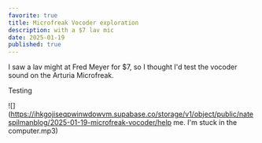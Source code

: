 ```yaml
---
favorite: true
title: Microfreak Vocoder exploration
description: with a $7 lav mic
date: 2025-01-19
published: true
---
```

I saw a lav might at Fred Meyer for $7, so I thought I'd test the vocoder sound on the Arturia Microfreak. 

Testing

![](https://ihkgojiseqpwinwdowvm.supabase.co/storage/v1/object/public/natespilmanblog/2025-01-19-microfreak-vocoder/help me. I'm stuck in the computer.mp3)